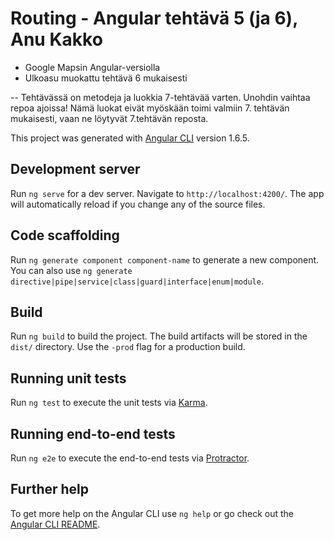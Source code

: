 # Routing - Angular tehtävä 5 (ja 6), Anu Kakko

+ Google Mapsin Angular-versiolla
+ Ulkoasu muokattu tehtävä 6 mukaisesti 

-- Tehtävässä on metodeja ja luokkia 7-tehtävää varten. Unohdin vaihtaa repoa ajoissa! Nämä luokat eivät myöskään toimi valmiin 7. tehtävän mukaisesti, vaan ne löytyvät 7.tehtävän reposta.

This project was generated with [Angular CLI](https://github.com/angular/angular-cli) version 1.6.5.

## Development server

Run `ng serve` for a dev server. Navigate to `http://localhost:4200/`. The app will automatically reload if you change any of the source files.

## Code scaffolding

Run `ng generate component component-name` to generate a new component. You can also use `ng generate directive|pipe|service|class|guard|interface|enum|module`.

## Build

Run `ng build` to build the project. The build artifacts will be stored in the `dist/` directory. Use the `-prod` flag for a production build.

## Running unit tests

Run `ng test` to execute the unit tests via [Karma](https://karma-runner.github.io).

## Running end-to-end tests

Run `ng e2e` to execute the end-to-end tests via [Protractor](http://www.protractortest.org/).

## Further help

To get more help on the Angular CLI use `ng help` or go check out the [Angular CLI README](https://github.com/angular/angular-cli/blob/master/README.md).
